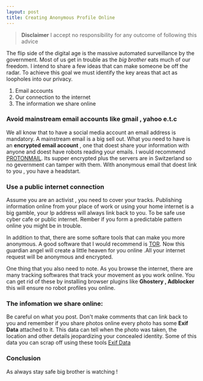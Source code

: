 ```yaml
---
layout: post
title: Creating Anonymous Profile Online 
---
```

>**Disclaimer** I accept no responsibility for any outcome of following this advice

The flip side of the digital age is the massive automated surveillance by the government. Most of us get in trouble as the *big brother* eats much of our freedom. I intend to share a few ideas that can make someone be off the radar. To achieve this goal we must identify the key areas that act as loopholes into our privacy.

1. Email accounts
2. Our connection to the internet
3. The information we share online

### Avoid mainstream email accounts like gmail , yahoo e.t.c

We all know that to have a social media account an email address is mandatory. A mainstream email is a big sell out. What you need to have is an **encrypted email account** , one that doest share your information with anyone and doest have robots reading your emails. I would recommend [PROTONMAIL](https://protonmail.ch/). Its supper encrypted plus the servers are in Switzerland so no gevernment can tamper with them. 
With anonymous email that doest link to you , you have a headstart.

### Use a public internet connection

Assume you are an activist , you need to cover your tracks. Publishing information online from your place of work or using your home internet is a big gamble, your Ip address will always link back to you. To be safe use cyber cafe or public internet. Rember if you form a predictable pattern online you might be in trouble.

In addition to that, there are some softare tools that can make you more anonymous. A good software that I would recommend is [TOR](https://www.torproject.org/). Now this guardian angel will create a little heaven for you online .All your internet request will be anonymous and encrypted.

One thing that you also need to note. As you browse the internet, there are many tracking softwares that track your movement as you work online. You can get rid of these by installing browser plugins like **Ghostery , Adblocker** this will ensure no robot profiles you online.

### The infomation we share online:

Be careful on what you post. Don't make comments that can link back to you and remember if you share photos online every photo has some **Exif Data** attached to it. This data can tell when the photo was taken, the location and other details jeopardizing your concealed identity. Some of this data you can scrap off using these tools
[Exif Data](http://www.sno.phy.queensu.ca/~phil/exiftool/)

### Conclusion 

As always stay safe big brother is watching !



